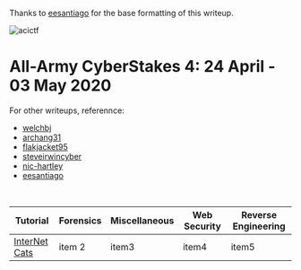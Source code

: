 Thanks to [eesantiago](https://github.com/eesantiago) for the base formatting of this writeup.

![acictf](https://github.com/omyej/ctf/blob/master/acictf_2020/aacs-logo.png)

# All-Army CyberStakes 4: 24 April - 03 May 2020

For other writeups, referennce:
*	[welchbj](https://github.com/welchbj/ctf/tree/master/writeups/2020/CyberStakes)
*	[archang31](https://github.com/archang31/aacs4-writeups)
*	[flakjacket95](https://github.com/flakjacket95/cyberstakes_2020)
*	[steveirwincyber](https://github.com/steveirwincyber/CyberStakes2020/tree/master)
*	[nic-hartley](https://nic-hartley.github.io/acictf-writeups/)
*	[eesantiago](https://github.com/eesantiago/Writeups/tree/master/cyberstakes/2020)

<br /> 

| Tutorial | Forensics | Miscellaneous | Web Security | Reverse Engineering |
| ---------| --------- | ------------- | ------------ | ------------------- |
| [InterNet Cats](https://github.com/omyej/ctf/tree/master/acictf_2020/InterNet_Cats) | item 2 | item3 | item4 | item5 |
